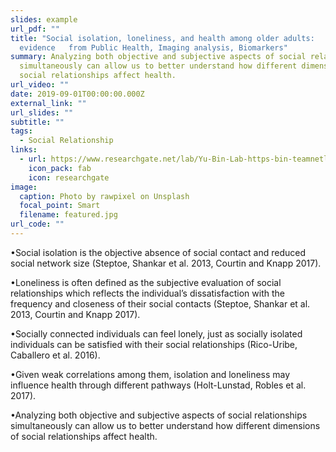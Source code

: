 ```yaml
---
slides: example
url_pdf: ""
title: "Social isolation, loneliness, and health among older adults:
  evidence   from Public Health, Imaging analysis, Biomarkers"
summary: Analyzing both objective and subjective aspects of social relationships
  simultaneously can allow us to better understand how different dimensions of
  social relationships affect health.
url_video: ""
date: 2019-09-01T00:00:00.000Z
external_link: ""
url_slides: ""
subtitle: ""
tags:
  - Social Relationship
links:
  - url: https://www.researchgate.net/lab/Yu-Bin-Lab-https-bin-teamnetlifyapp-Yu-Bin
    icon_pack: fab
    icon: researchgate
image:
  caption: Photo by rawpixel on Unsplash
  focal_point: Smart
  filename: featured.jpg
url_code: ""
---
```

•Social isolation is the objective absence of social contact and reduced social network size (Steptoe, Shankar et al. 2013, Courtin and Knapp 2017).

•Loneliness is often defined as the subjective evaluation of social relationships which reflects the individual’s dissatisfaction with the frequency and closeness of their social contacts (Steptoe, Shankar et al. 2013, Courtin and Knapp 2017).

•Socially connected individuals can feel lonely, just as socially isolated individuals can be satisfied with their social relationships (Rico-Uribe, Caballero et al. 2016).

•Given weak correlations among them, isolation and loneliness may influence health through different pathways (Holt-Lunstad, Robles et al. 2017).

•Analyzing both objective and subjective aspects of social relationships simultaneously can allow us to better understand how different dimensions of social relationships affect health.